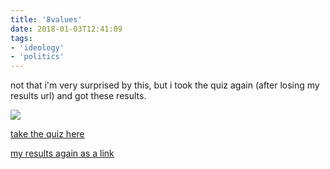 ```yaml
---
title: '8values'
date: 2018-01-03T12:41:09
tags:
- 'ideology'
- 'politics'
---
```


not that i'm very surprised by this, but i took the quiz again (after
losing my results url) and got these results.

![](https://bhh.sh/pub/photos/8values.png)

[take the quiz here](https://8values.github.io)

[my results again as a
link](https://8values.github.io/results.html?e=95.7&d=92.6&g=78.5&s=92.3)
